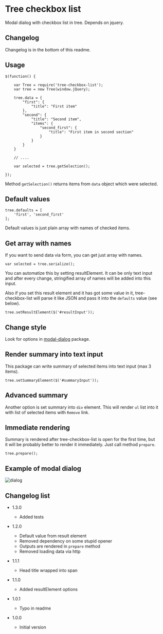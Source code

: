 # Tree checkbox list

Modal dialog with checkbox list in tree.
Depends on jquery.

## Changelog

Changelog is in the bottom of this readme.

## Usage

```
$(function() {

	var Tree = require('tree-checkbox-list');
	var tree = new Tree(window.jQuery);

	tree.data = {
		"first": {
			"title": "First item"
		},
		"second": {
			"title": "Second item",
			"items": {
				"second_first": {
					"title": "First item in second section"
				}
			}
		}
	}

	// ....

	var selected = tree.getSelection();

});
```

Method `getSelection()` returns items from `data` object which were selected.

## Default values

```
tree.defaults = [
	'first', 'second_first'
];
```

Default values is just plain array with names of checked items.

## Get array with names

If you want to send data via form, you can get just array with names.

```
var selected = tree.serialize();
```

You can automatize this by setting resultElement. It can be only text input and after every change, stringified array
of names will be added into this input.

Also if you set this result element and it has got some value in it, tree-checkbox-list will parse it like JSON and pass it
into the `defaults` value (see below).

```
tree.setResultElement($('#resultInput'));
```

## Change style

Look for options in [modal-dialog](https://npmjs.org/package/modal-dialog) package.

## Render summary into text input

This package can write summary of selected items into text input (max 3 items).

```
tree.setSummaryElement($('#summaryInput'));
```

## Advanced summary

Another option is set summary into `div` element. This will render `ul` list into it with list of selected items with
`Remove` link.

## Immediate rendering

Summary is rendered after tree-checkbox-list is open for the first time, but it will be probably better to render it
immediately. Just call method `prepare`.

```
tree.prepare();
```

## Example of modal dialog

![dialog](https://raw.github.com/sakren/node-tree-checkbox-list/master/example.png)

## Changelog list

* 1.3.0
	+ Added tests

* 1.2.0
	+ Default value from result element
	+ Removed dependency on some stupid opener
	+ Outputs are rendered in `prepare` method
	+ Removed loading data via http

* 1.1.1
	+ Head title wrapped into span

* 1.1.0
	+ Added resultElement options

* 1.0.1
	+ Typo in readme

* 1.0.0
	+ Initial version